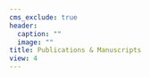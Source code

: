 ```yaml
---
cms_exclude: true
header:
  caption: ""
  image: ""
title: Publications & Manuscripts
view: 4
---
```


